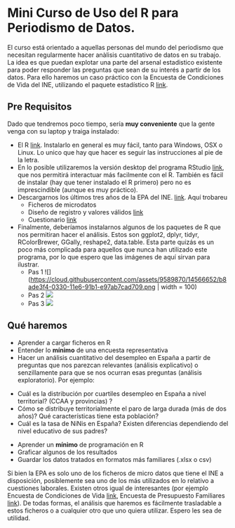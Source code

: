 # Mini Curso de Uso del R para Periodismo de Datos.

El curso está orientado a aquellas personas del mundo del periodismo que necesitan regularmente hacer anàlisis cuantitativo de datos en su trabajo. La idea es que puedan explotar una parte del arsenal estadistico existente para poder responder las preguntas que sean de su interés a partir de los datos.
Para ello haremos un caso práctico con la Encuesta de Condiciones de Vida del INE, utilizando el paquete estadístico R [link](https://www.r-project.org/).

## Pre Requisitos
Dado que tendremos poco tiempo, sería **muy conveniente** que la gente venga con su laptop y traiga instalado:
* El R [link](https://www.r-project.org/). Instalarlo en general es muy fácil, tanto para Windows, OSX o Linux. Lo unico que hay que hacer es seguir las instrucciones al pie de la letra.
* En lo posible utilizaremos la versión desktop del programa RStudio [link](https://www.rstudio.com/products/RStudio/#Desktop), que nos permitirá interactuar más facilmente con el R. También es fácil de instalar (hay que tener instalado el R primero) pero no es imprescindible (aunque es muy práctico). 
* Descargarnos los últimos tres años de la EPA del INE. [link](http://www.ine.es/dyngs/INEbase/es/operacion.htm?c=Estadistica_C&cid=1254736176918&menu=resultados&secc=1254736030639&idp=1254735976595). Aquí trobareu
	+ Ficheros de microdatos
	+ Diseño de registro y valores válidos [link](ftp://www.ine.es/temas/epa/disereg_epa0513.zip)
	+ Cuestionario [link](http://www.ine.es/inebaseDYN/epa30308/docs/epacues05.pdf)
* Finalmente, deberíamos instalarnos algunos de los paquetes de R que nos permitiran hacer el análisis. Estos son ggplot2, dplyr, tidyr, RColorBrewer, GGally, reshape2, data.table. Esta parte quizás es un poco más complicada para aquellos que nunca han utilizado este programa, por lo que espero que las imágenes de aquí sirvan para ilustrar.
	+ Pas 1 ![](https://cloud.githubusercontent.com/assets/9589870/14566652/b8ade3f4-0330-11e6-91b1-e97ab7cad709.png | width = 100)
	+ Pas 2 ![](https://cloud.githubusercontent.com/assets/9589870/14566654/b8b19daa-0330-11e6-9d1c-7805e4af1a29.png)
	+ Pas 3 ![](https://cloud.githubusercontent.com/assets/9589870/14566653/b8b10746-0330-11e6-9880-91a53977d546.png)

## Qué haremos
* Aprender a cargar ficheros en R
* Entender lo **mínimo** de una encuesta representativa
* Hacer un análisis cuantitativo del desempleo en España a partir de preguntas que nos parezcan relevantes (análisis explicativo) o senzillamente para que se nos ocurran esas preguntas (análisis exploratorio). Por ejemplo:
 + Cuál es la distribución por cuartiles desempleo en España a nivel territorial? (CCAA y provincias) ?
 + Cómo se distribuye territorialmente el paro de larga durada (más de dos años)? Qué características tiene esta población?
 + Cuál es la tasa de NiNis en España? Existen diferencias dependiendo del nivel educativo de sus padres?
* Aprender un **mínimo** de programación en R
* Graficar algunos de los resultados
* Guardar los datos tratados en formatos más familiares (.xlsx o csv)

Si bien la EPA es solo uno de los ficheros de micro datos que tiene el INE a disposición, posiblemente sea uno de los más utilizados en lo relativo a cuestiones laborales. Existen otros igual de interesantes (por ejemplo Encuesta de Condiciones de Vida [link](http://www.ine.es/dyngs/INEbase/es/operacion.htm?c=Estadistica_C&cid=1254736176807&menu=resultados&secc=1254736195153&idp=1254735976608), Encuesta de Presupuesto Familiares [link](http://www.ine.es/dyngs/INEbase/es/operacion.htm?c=Estadistica_C&cid=1254736176806&menu=resultados&secc=1254736195147&idp=1254735976608)). De todas formas, el análisis que haremos es fácilmente trasladable a estos ficheros o a cualquier otro que uno quiera utilizar. Espero les sea de utilidad.
